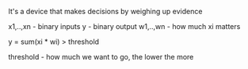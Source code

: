 It's a device that makes decisions by weighing up evidence

x1,..,xn - binary inputs
y - binary output
w1,..,wn - how much xi matters


y = sum(xi * wi) > threshold

threshold - how much we want to go, the lower the more


